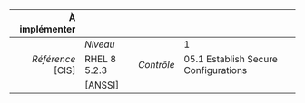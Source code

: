 
|           À implémenter    |    |    |    |
|----------------:|:---|---:|:---|
|                 |*Niveau*|| 1 |
|*Référence* [CIS]| RHEL 8 5.2.3 |*Contrôle*| 05.1 Establish Secure Configurations |
|                 |[ANSSI] ||  |

